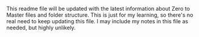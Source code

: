 This readme file will be updated with the latest information about Zero to Master files and folder structure. This is just for my learning, so there's no real need to keep updating this file. I may include my notes in this file as needed, but highly unlikely. 